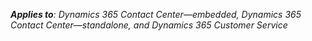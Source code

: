 _**Applies to**: Dynamics 365 Contact Center&mdash;embedded, Dynamics 365 Contact Center&mdash;standalone, and Dynamics 365 Customer Service_
